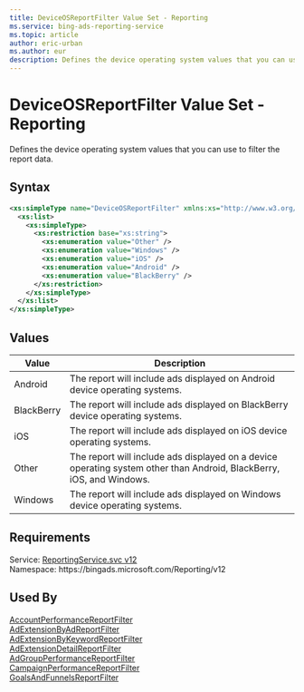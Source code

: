 ```yaml
---
title: DeviceOSReportFilter Value Set - Reporting
ms.service: bing-ads-reporting-service
ms.topic: article
author: eric-urban
ms.author: eur
description: Defines the device operating system values that you can use to filter the report data.
---
```

# DeviceOSReportFilter Value Set - Reporting
Defines the device operating system values that you can use to filter the report data.

## Syntax
```xml
<xs:simpleType name="DeviceOSReportFilter" xmlns:xs="http://www.w3.org/2001/XMLSchema">
  <xs:list>
    <xs:simpleType>
      <xs:restriction base="xs:string">
        <xs:enumeration value="Other" />
        <xs:enumeration value="Windows" />
        <xs:enumeration value="iOS" />
        <xs:enumeration value="Android" />
        <xs:enumeration value="BlackBerry" />
      </xs:restriction>
    </xs:simpleType>
  </xs:list>
</xs:simpleType>
```

## <a name="values"></a>Values

|Value|Description|
|-----------|---------------|
|<a name="android"></a>Android|The report will include ads displayed on Android device operating systems.|
|<a name="blackberry"></a>BlackBerry|The report will include ads displayed on BlackBerry device operating systems.|
|<a name="ios"></a>iOS|The report will include ads displayed on iOS device operating systems.|
|<a name="other"></a>Other|The report will include ads displayed on a device operating system other than Android, BlackBerry, iOS, and Windows.|
|<a name="windows"></a>Windows|The report will include ads displayed on Windows device operating systems.|

## Requirements
Service: [ReportingService.svc v12](https://reporting.api.bingads.microsoft.com/Api/Advertiser/Reporting/v12/ReportingService.svc)  
Namespace: https\://bingads.microsoft.com/Reporting/v12  

## Used By
[AccountPerformanceReportFilter](accountperformancereportfilter.md)  
[AdExtensionByAdReportFilter](adextensionbyadreportfilter.md)  
[AdExtensionByKeywordReportFilter](adextensionbykeywordreportfilter.md)  
[AdExtensionDetailReportFilter](adextensiondetailreportfilter.md)  
[AdGroupPerformanceReportFilter](adgroupperformancereportfilter.md)  
[CampaignPerformanceReportFilter](campaignperformancereportfilter.md)  
[GoalsAndFunnelsReportFilter](goalsandfunnelsreportfilter.md)  
